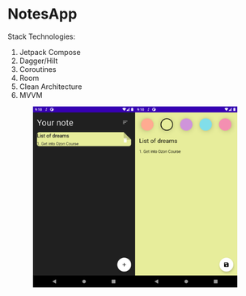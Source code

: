 # NotesApp
Stack Technologies:
1. Jetpack Compose
2. Dagger/Hilt
3. Coroutines
4. Room
5. Clean Architecture
6. MVVM

<div style="width: 100%; display: flex; justify-content: center;">
   <img src="https://raw.githubusercontent.com/ilhomsoliev/NotesApp/master/screenshots/1.png?raw=true" style="width: 40%;"/>
   <img src="https://raw.githubusercontent.com/ilhomsoliev/NotesApp/master/screenshots/2.png?raw=true" style="width: 40%;"/>
</div>

